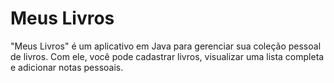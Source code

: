 # Meus Livros
"Meus Livros" é um aplicativo em Java para gerenciar sua coleção pessoal de livros. Com ele, você pode cadastrar livros, visualizar uma lista completa e adicionar notas pessoais.
